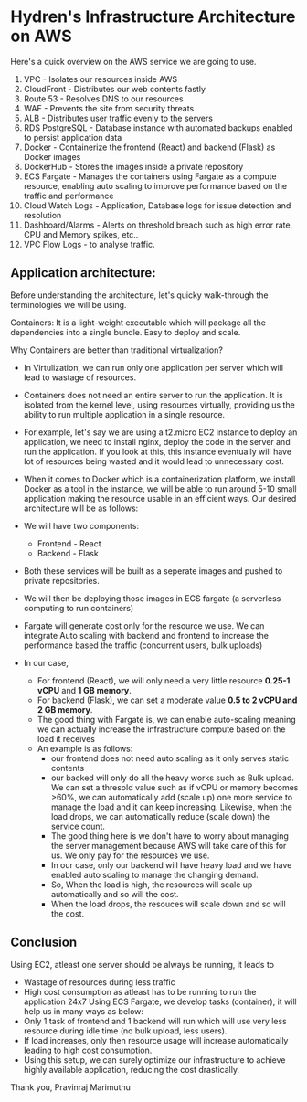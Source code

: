 # Hydren's Infrastructure Architecture on AWS

Here's a quick overview on the AWS service we are going to use.

1. VPC - Isolates our resources inside AWS
2. CloudFront - Distributes our web contents fastly
3. Route 53 - Resolves DNS to our resources
4. WAF - Prevents the site from security threats
5. ALB - Distributes user traffic evenly to the servers
6. RDS PostgreSQL - Database instance with automated backups enabled to persist application data
7. Docker - Containerize the frontend (React) and backend (Flask) as Docker images
8. DockerHub - Stores the images inside a private repository
9. ECS Fargate - Manages the containers using Fargate as a compute resource, enabling auto scaling to improve performance based on the traffic and performance
10. Cloud Watch Logs - Application, Database logs for issue detection and resolution
11. Dashboard/Alarms - Alerts on threshold breach such as high error rate, CPU and Memory spikes, etc..
12. VPC Flow Logs - to analyse traffic.

## Application architecture:

Before understanding the architecture, let's quicky walk-through the terminologies we will be using.

Containers:
  It is a light-weight executable which will package all the dependencies into a single bundle. Easy to deploy and scale. 

Why Containers are better than traditional virtualization?
  - In Virtulization, we can run only one application per server which will lead to wastage of resources.
  - Containers does not need an entire server to run the application. It is isolated from the kernel level, using resources virtually, providing us the ability to run multiple application in a single resource.
  - For example, let's say we are using a t2.micro EC2 instance to deploy an application, we need to install nginx, deploy the code in the server and run the application. If you look at this, this instance eventually will have lot of resources being wasted and it would lead to unnecessary cost.
  - When it comes to Docker which is a containerization platform, we install Docker as a tool in the instance, we will be able to run around 5-10 small application making the resource usable in an efficient ways.
Our desired architecture will be as follows:

- We will have two components:
    - Frontend - React 
    - Backend - Flask
 
- Both these services will be built as a seperate images and pushed to private repositories.
- We will then be deploying those images in ECS fargate (a serverless computing to run containers)
- Fargate will generate cost only for the resource we use. We can integrate Auto scaling with backend and frontend to increase the performance based the traffic (concurrent users, bulk uploads)
- In our case,
    - For frontend (React), we will only need a very little resource **0.25-1 vCPU** and **1 GB memory**.
    - For backend (Flask), we can set a moderate value **0.5 to 2 vCPU and 2 GB memory**.
    - The good thing with Fargate is, we can enable auto-scaling meaning we can actually increase the infrastructure compute based on the load it receives
    - An example is as follows:
        - our frontend does not need auto scaling as it only serves static contents
        - our backed will only do all the heavy works such as Bulk upload. We can set a thresold value such as if vCPU or memory becomes >60%, we can automatically add (scale up) one more service to manage the load and it can keep increasing. Likewise, when the load drops, we can automatically reduce (scale down) the service count.
        - The good thing here is we don't have to worry about managing the server management because AWS will take care of this for us. We only pay for the resources we use.
        - In our case, only our backend will have heavy load and we have enabled auto scaling to manage the changing demand.
        - So, When the load is high, the resources will scale up automatically and so will the cost.
        - When the load drops, the resouces will scale down and so will the cost.
     
## Conclusion

Using EC2, atleast one server should be always be running, it leads to 
  - Wastage of resources during less traffic
  - High cost consumption as atleast has to be running to run the application 24x7
Using ECS Fargate, we develop tasks (container), it will help us in many ways as below:
  - Only 1 task of frontend and 1 backend will run which will use very less resource during idle time (no bulk upload, less users).
  - If load increases, only then resource usage will increase automatically leading to high cost consumption.
  - Using this setup, we can surely optimize our infrastructure to achieve highly available application, reducing the cost drastically.

Thank you,
Pravinraj Marimuthu

